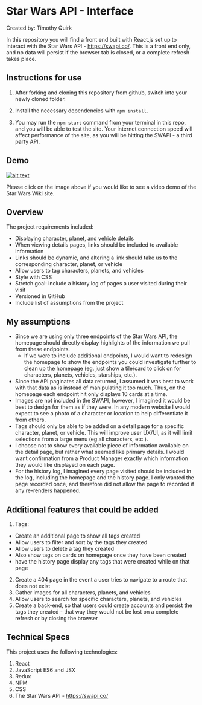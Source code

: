# Star Wars API - Interface

Created by: Timothy Quirk

In this repository you will find a front end built with React.js set up to interact with the Star Wars API - https://swapi.co/. This is a front end only, and no data will persist if the browser tab is closed, or a complete refresh takes place.

## Instructions for use

1. After forking and cloning this repository from github, switch into your newly cloned folder.

2. Install the necessary dependencies with `npm install`.

3. You may run the `npm start` command from your terminal in this repo, and you will be able to test the site. Your internet connection speed will affect performance of the site, as you will be hitting the SWAPI - a third party API.

## Demo

[![alt text][image]][reference link]

[image]: https://github.com/tfquirk/star-wars-api-challenge/blob/master/public/images/ReadMe/star_wars_wiki_home.jpg "Star Wars Wiki Demo Video - click to watch"
[reference link]: https://youtu.be/Es51kKxOlEM

Please click on the image above if you would like to see a video demo of the Star Wars Wiki site.

## Overview

The project requirements included:

- Displaying character, planet, and vehicle details
- When viewing details pages, links should be included to available information
- Links should be dynamic, and altering a link should take us to the corresponding character, planet, or vehicle
- Allow users to tag characters, planets, and vehicles
- Style with CSS
- Stretch goal: include a history log of pages a user visited during their visit
- Versioned in GitHub
- Include list of assumptions from the project

## My assumptions

- Since we are using only three endpoints of the Star Wars API, the homepage should directly display highlights of the information we pull from these endpoints.
  - If we were to include additional endpoints, I would want to redesign the homepage to show the endpoints you could investigate further to clean up the homepage (eg. just show a tile/card to click on for characters, planets, vehicles, starships, etc.).
- Since the API paginates all data returned, I assumed it was best to work with that data as is instead of manipulating it too much. Thus, on the homepage each endpoint hit only displays 10 cards at a time.
- Images are not included in the SWAPI, however, I imagined it would be best to design for them as if they were. In any modern website I would expect to see a photo of a character or location to help differentiate it from others.
- Tags should only be able to be added on a detail page for a specific character, planet, or vehicle. This will improve user UX/UI, as it will limit selections from a large menu (eg all characters, etc.).
- I choose not to show every available piece of information available on the detail page, but rather what seemed like primary details. I would want confirmation from a Product Manager exactly which information they would like displayed on each page.
- For the history log, I imagined every page visited should be included in the log, including the homepage and the history page. I only wanted the page recorded once, and therefore did not allow the page to recorded if any re-renders happened.

## Additional features that could be added

1. Tags:

- Create an additional page to show all tags created
- Allow users to filter and sort by the tags they created
- Allow users to delete a tag they created
- Also show tags on cards on homepage once they have been created
- have the history page display any tags that were created while on that page

2. Create a 404 page in the event a user tries to navigate to a route that does not exist
3. Gather images for all characters, planets, and vehicles
4. Allow users to search for specific characters, planets, and vehicles
5. Create a back-end, so that users could create accounts and persist the tags they created - that way they would not be lost on a complete refresh or by closing the browser

## Technical Specs

This project uses the following technologies:

1. React
2. JavaScript ES6 and JSX
3. Redux
4. NPM
5. CSS
6. The Star Wars API - https://swapi.co/
